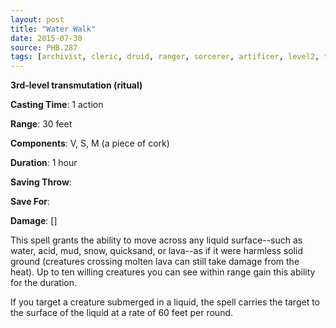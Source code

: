 ```yaml
---
layout: post
title: "Water Walk"
date: 2015-07-30
source: PHB.287
tags: [archivist, cleric, druid, ranger, sorcerer, artificer, level2, transmutation, ritual]
---
```


**3rd-level transmutation (ritual)**

**Casting Time**: 1 action

**Range**: 30 feet

**Components**: V, S, M (a piece of cork)

**Duration**: 1 hour

**Saving Throw**:

**Save For**:

**Damage**: []

This spell grants the ability to move across any liquid surface--such as water, acid, mud, snow, quicksand, or lava--as if it were harmless solid ground (creatures crossing molten lava can still take damage from the heat). Up to ten willing creatures you can see within range gain this ability for the duration.

If you target a creature submerged in a liquid, the spell carries the target to the surface of the liquid at a rate of 60 feet per round.

